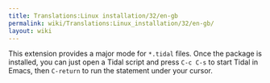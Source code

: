 ```yaml
---
title: Translations:Linux installation/32/en-gb
permalink: wiki/Translations:Linux_installation/32/en-gb/
layout: wiki
---
```


This extension provides a major mode for `*.tidal` files. Once the
package is installed, you can just open a Tidal script and press
`C-c C-s` to start Tidal in Emacs, then `C-return` to run the statement
under your cursor.
